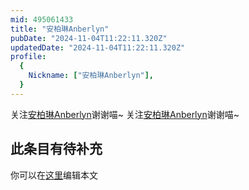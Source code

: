 ```yaml
---
mid: 495061433
title: "安柏琳Anberlyn"
pubDate: "2024-11-04T11:22:11.320Z"
updatedDate: "2024-11-04T11:22:11.320Z"
profile:
  {
    Nickname: ["安柏琳Anberlyn"],
  }
---
```


关注[安柏琳Anberlyn](https://space.bilibili.com/495061433)谢谢喵~ 关注[安柏琳Anberlyn](https://space.bilibili.com/495061433)谢谢喵~

## 此条目有待补充
你可以在[这里](https://github.com/Yuhanawa/VTuber.ICU/edit/master/src/content/v/安柏琳Anberlyn/index.md)编辑本文
